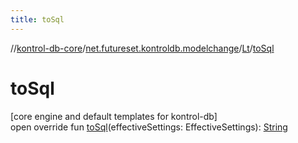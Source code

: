 ```yaml
---
title: toSql
---
```

//[kontrol-db-core](../../../index.html)/[net.futureset.kontroldb.modelchange](../index.html)/[Lt](index.html)/[toSql](to-sql.html)



# toSql



[core engine and default templates for kontrol-db]\
open override fun [toSql](to-sql.html)(effectiveSettings: EffectiveSettings): [String](https://kotlinlang.org/api/latest/jvm/stdlib/kotlin/-string/index.html)




